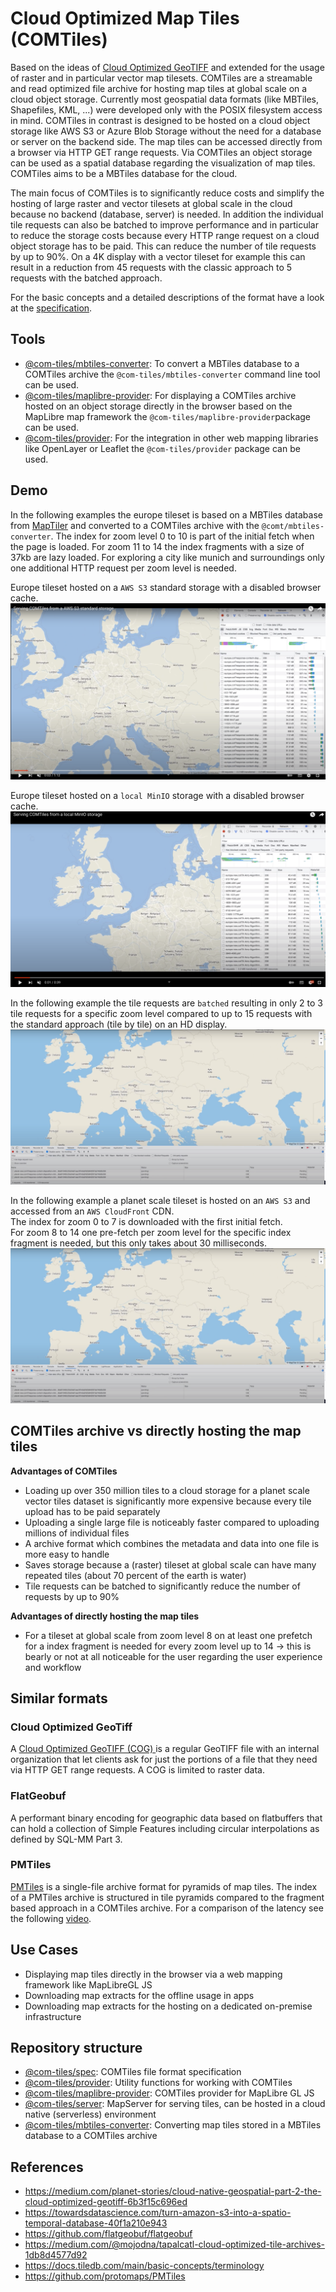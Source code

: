 # Cloud Optimized Map Tiles (COMTiles)
Based on the ideas of [Cloud Optimized GeoTIFF](https://www.cogeo.org/) and extended for the usage of raster and in particular vector map tilesets.
COMTiles are a streamable and read optimized file archive for hosting map tiles at global scale on a cloud object storage.
Currently most geospatial data formats (like MBTiles, Shapefiles, KML, ...) were developed only with the POSIX filesystem access in mind.
COMTiles in contrast is designed to be hosted on a cloud object storage like AWS S3 or Azure Blob Storage without the need for a database or server on the backend side.
The map tiles can be accessed directly from a browser via HTTP GET range requests. Via COMTiles an object storage can be used as a spatial database regarding the visualization of map tiles.
COMTiles aims to be a MBTiles database for the cloud.

The main focus of COMTiles is to significantly reduce costs and simplify the hosting of large raster and vector tilesets at global scale
in the cloud because no backend (database, server) is needed. 
In addition the individual tile requests can also be batched to improve performance and in particular to reduce the storage costs because
every HTTP range request on a cloud object storage has to be paid.
This can reduce the number of tile requests by up to 90%. 
On a 4K display with a vector tileset for example this can result in a reduction from 45 requests with the classic approach to 5 requests with the batched approach.

For the basic concepts and a detailed descriptions of the format have a look at the [specification](packages/spec).

## Tools
- [@com-tiles/mbtiles-converter](packages/converter/mbtiles-converter): To convert a MBTiles database to a COMTiles archive the `@com-tiles/mbtiles-converter` command line tool can be used.
- [@com-tiles/maplibre-provider](packages/maplibre-provider): For displaying a COMTiles archive hosted on an object storage directly in the browser based on the MapLibre map framework the `@com-tiles/maplibre-provider`package can be used.
- [@com-tiles/provider](packages/provider): For the integration in other web mapping libraries like OpenLayer or Leaflet the `@com-tiles/provider` package can be used.

## Demo
In the following examples the europe tileset is based on a MBTiles database from [MapTiler](https://www.maptiler.com/data/) and converted to
a COMTiles archive with the `@comt/mbtiles-converter`.
The index for zoom level 0 to 10 is part of the initial fetch when the page is loaded.
For zoom 11 to 14 the index fragments with a size of 37kb are lazy loaded.
For exploring a city like munich and surroundings only one additional HTTP request per zoom level is needed.

Europe tileset hosted on a `AWS S3` standard storage with a disabled browser cache.
[![COMTiles YouTube video](./assets/AwsS3.png)](https://www.youtube.com/watch?v=5StxZbfvMUw)

Europe tileset hosted on a `local MinIO` storage with a disabled browser cache.
[![COMTiles YouTube video](./assets/MinIO.png)](https://www.youtube.com/watch?v=puaJVVxT_KA)

In the following example the tile requests are `batched` resulting in only 2 to 3 tile requests for a specific zoom level
compared to up to 15 requests with the standard approach (tile by tile) on an HD display.
[![COMTiles YouTube video](./assets/AwsS3Batched.png)](https://www.youtube.com/watch?v=deGRdru5hZ8)

In the following example a planet scale tileset is hosted on an `AWS S3` and accessed from an `AWS CloudFront` CDN.    
The index for zoom 0 to 7 is downloaded with the first initial fetch.    
For zoom 8 to 14 one pre-fetch per zoom level for the specific index fragment is needed, but this only takes about 30 milliseconds.  
[![COMTiles YouTube video](./assets/AwsS3Batched.png)](https://www.youtube.com/watch?v=tZQDG2nw3Ws)


## COMTiles archive vs directly hosting the map tiles
**Advantages of COMTiles**
- Loading up over 350 million tiles to a cloud storage for a planet scale vector tiles dataset is significantly more expensive because every tile
  upload has to be paid separately
- Uploading a single large file is noticeably faster compared to uploading millions of individual files
- A archive format which combines the metadata and data into one file is more easy to handle
- Saves storage because a (raster) tileset at global scale can have many repeated tiles (about 70 percent of the earth is water)
- Tile requests can be batched to significantly reduce the number of requests by up to 90% 

**Advantages of directly hosting the map tiles**   
- For a tileset at global scale from zoom level 8 on at least one prefetch for a index fragment is needed for every zoom level up to 14 -> this is bearly or not at all noticeable for the user regarding the user experience and workflow

## Similar formats
### Cloud Optimized GeoTiff
A [Cloud Optimized GeoTIFF (COG) ](https://www.cogeo.org/) is a regular GeoTIFF file with an internal organization that let clients ask for just the portions of a file that they need
via HTTP GET range requests. A COG is limited to raster data.

### FlatGeobuf
A performant binary encoding for geographic data based on flatbuffers that can hold a collection of Simple Features including circular interpolations as defined by SQL-MM Part 3.

### PMTiles
[PMTiles](https://github.com/protomaps/PMTiles) is a single-file archive format for pyramids of map tiles.
The index of a PMTiles archive is structured in tile pyramids compared to the fragment based approach in a COMTiles archive.
For a comparison of the latency see the following [video](https://www.youtube.com/watch?v=oqyQ3wo7n18).

## Use Cases
- Displaying map tiles directly in the browser via a web mapping framework like MapLibreGL JS
- Downloading map extracts for the offline usage in apps
- Downloading map extracts for the hosting on a dedicated on-premise infrastructure

## Repository structure
- [@com-tiles/spec](packages/spec): COMTiles file format specification
- [@com-tiles/provider](packages/provider): Utility functions for working with COMTiles
- [@com-tiles/maplibre-provider](packages/maplibre-provider): COMTiles provider for MapLibre GL JS
- [@com-tiles/server](packages/server): MapServer for serving tiles, can be hosted in a cloud native (serverless) environment
- [@com-tiles/mbtiles-converter](packages/converter/mbtiles-converter): Converting map tiles stored in a MBTiles database to a COMTiles archive

## References
- https://medium.com/planet-stories/cloud-native-geospatial-part-2-the-cloud-optimized-geotiff-6b3f15c696ed
- https://towardsdatascience.com/turn-amazon-s3-into-a-spatio-temporal-database-40f1a210e943
- https://github.com/flatgeobuf/flatgeobuf
- https://medium.com/@mojodna/tapalcatl-cloud-optimized-tile-archives-1db8d4577d92
- https://docs.tiledb.com/main/basic-concepts/terminology
- https://github.com/protomaps/PMTiles


  